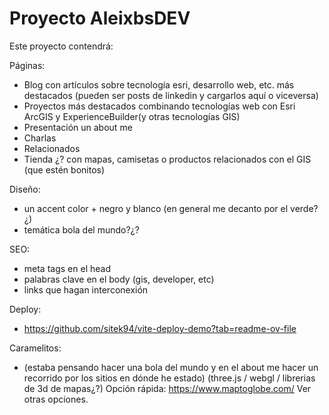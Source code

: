# Proyecto AleixbsDEV

Este proyecto contendrá: 

Páginas: 
  - Blog con artículos sobre tecnología esri, desarrollo web, etc. más destacados (pueden ser posts de linkedin y cargarlos aquí o viceversa)
  - Proyectos más destacados combinando tecnologías web con Esri ArcGIS y ExperienceBuilder(y otras tecnologías GIS)
  - Presentación un about me
  - Charlas
  - Relacionados 
  - Tienda ¿? con mapas, camisetas o productos relacionados con el GIS (que estén bonitos)

Diseño: 
  - un accent color + negro y blanco (en general me decanto por el verde?¿)
  - temática bola del mundo?¿?

SEO:
   - meta tags en el head
   - palabras clave en el body (gis, developer, etc)
   - links que hagan interconexión

Deploy: 
  - https://github.com/sitek94/vite-deploy-demo?tab=readme-ov-file


Caramelitos:
  - (estaba pensando hacer una bola del mundo y en el about me hacer un recorrido por los sitios en dónde he estado) (three.js / webgl / librerias de 3d de mapas¿?)
  Opción rápida: https://www.maptoglobe.com/
  Ver otras opciones. 
